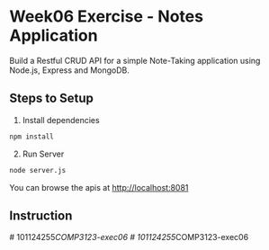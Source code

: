 # Week06 Exercise - Notes Application

Build a Restful CRUD API for a simple Note-Taking application using Node.js, Express and MongoDB.

## Steps to Setup

1. Install dependencies

```bash
npm install
```

2. Run Server

```bash
node server.js
```

You can browse the apis at <http://localhost:8081>

## Instruction


#   1 0 1 1 2 4 2 5 5 _ C O M P 3 1 2 3 - e x e c 0 6  
 #   1 0 1 1 2 4 2 5 5 _ C O M P 3 1 2 3 - e x e c 0 6  
 